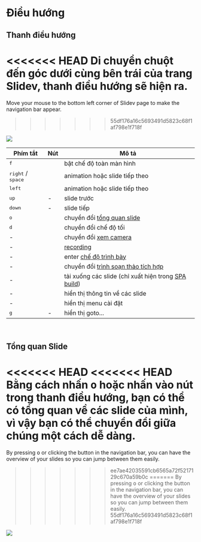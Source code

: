 # Điều hướng

## Thanh điều hướng

<<<<<<< HEAD
Di chuyển chuột đến góc dưới cùng bên trái của trang Slidev, thanh điều hướng sẽ hiện ra.
=======
Move your mouse to the bottom left corner of Slidev page to make the navigation bar appear.
>>>>>>> 55df176a16c5693491d5823c68f1af798e1f718f

![](/screenshots/navbar.png)

| Phím tắt | Nút | Mô tả |
| --- | --- | --- |
| <kbd>f</kbd> | <carbon-maximize class="inline-icon-btn"/> <carbon-minimize class="inline-icon-btn"/> | bật chế độ toàn màn hình |
| <kbd>right</kbd> / <kbd>space</kbd> | <carbon-arrow-right class="inline-icon-btn"/> | animation hoặc slide tiếp theo |
| <kbd>left</kbd> | <carbon-arrow-left class="inline-icon-btn"/> | animation hoặc slide tiếp theo |
| <kbd>up</kbd> | - |  slide trước |
| <kbd>down</kbd> | - | slide tiếp |
| <kbd>o</kbd> | <carbon-apps class="inline-icon-btn"/> | chuyển đổi [tổng quan slide](#slides-overview) |
| <kbd>d</kbd> | <carbon-sun class="inline-icon-btn"/> <carbon-moon class="inline-icon-btn"/> | chuyển đổi chế độ tối |
| - | <carbon-user-avatar class="inline-icon-btn"/> | chuyển đổi [xem camera](/guide/recording#camera-view) |
| - | <carbon-video class="inline-icon-btn"/> | [recording](/guide/recording#camera-view) |
| - | <carbon-user-speaker class="inline-icon-btn"/> | enter [chế độ trình bày](/guide/presenter-mode) |
| - | <carbon-edit class="inline-icon-btn"/> | chuyển đổi [trình soạn thảo tích hợp](/guide/editors#integrated-editor) |
| - | <carbon-download class="inline-icon-btn"/> | tải xuống các slide (chỉ xuất hiện trong [SPA build](/guide/exporting#single-page-application-spa)) |
| - | <carbon-information class="inline-icon-btn"/> | hiển thị thông tin về các slide |
| - | <carbon-settings-adjust class="inline-icon-btn"/> | hiển thị menu cài đặt |
| <kbd>g</kbd> | - | hiển thị goto... |

<br>

## Tổng quan Slide

<<<<<<< HEAD
<<<<<<< HEAD
Bằng cách nhấn <kbd>o</kbd> hoặc nhấn vào nút <carbon-user-speaker class="inline-icon-btn"/> trong thanh điều hướng, bạn có thể có tổng quan về các slide của mình, vì vậy bạn có thể chuyển đổi giữa chúng một cách dễ dàng.
=======
By pressing <kbd>o</kbd> or clicking the <carbon-apps class="inline-icon-btn"/> button in the navigation bar, you can have the overview of your slides so you can jump between them easily. 
>>>>>>> ee7ae42035591cb6565a72f5217129c670a59b0c
=======
By pressing <kbd>o</kbd> or clicking the <carbon-apps class="inline-icon-btn"/> button in the navigation bar, you can have the overview of your slides so you can jump between them easily.
>>>>>>> 55df176a16c5693491d5823c68f1af798e1f718f

![](/screenshots/slides-overview.png)
